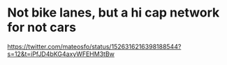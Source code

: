<div><h1>Not bike lanes, but a hi cap network for not cars</h1></div>
<div><a href=https://twitter.com/mateosfo/status/1526316216398188544?s=12&t=iPfJD4bKG4axyWFEHM3tBw>https://twitter.com/mateosfo/status/1526316216398188544?s=12&t=iPfJD4bKG4axyWFEHM3tBw</a><br></div>

